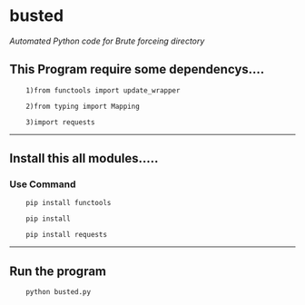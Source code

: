 # **busted**
_Automated Python code for Brute forceing directory_

## This Program require some dependencys....

        1)from functools import update_wrapper

        2)from typing import Mapping

        3)import requests

***

## Install this all modules.....

### Use Command

        pip install functools

        pip install 
        
        pip install requests
***

## Run the program

        python busted.py